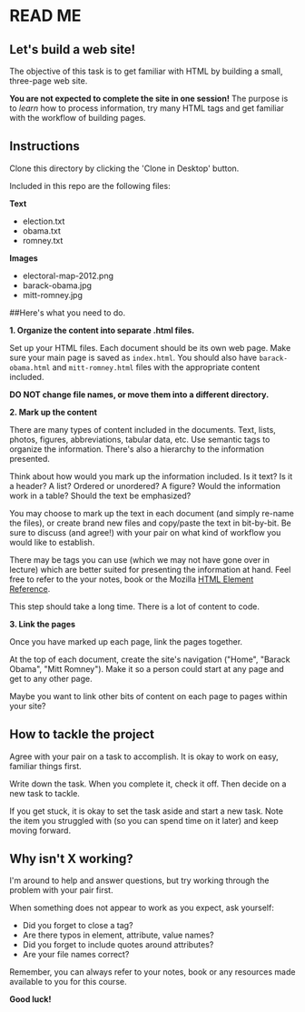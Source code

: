 # READ ME

## Let's build a web site!

The objective of this task is to get familiar with HTML by building a small, three-page web site.

**You are not expected to complete the site in one session!** The purpose is to *learn* how to process information, try many HTML tags and get familiar with the workflow of building pages.


## Instructions

Clone this directory by clicking the 'Clone in Desktop' button.

Included in this repo are the following files:

**Text**
- election.txt
- obama.txt
- romney.txt

**Images**
- electoral-map-2012.png
- barack-obama.jpg
- mitt-romney.jpg


##Here's what you need to do.

**1. Organize the content into separate .html files.**

Set up your HTML files. Each document should be its own web page. Make sure your main page is saved as `index.html`. You should also have `barack-obama.html` and `mitt-romney.html` files with the appropriate content included.

**DO NOT change file names, or move them into a different directory.**


**2. Mark up the content**

There are many types of content included in the documents. Text, lists, photos, figures, abbreviations, tabular data, etc. Use semantic tags to organize the information. There's also a hierarchy to the information presented.

Think about how would you mark up the information included. Is it text?  Is it a header?  A list?  Ordered or unordered?  A figure?  Would the information work in a table?  Should the text be emphasized?

You may choose to mark up the text in each document (and simply re-name the files), or create brand new files and copy/paste the text in bit-by-bit. Be sure to discuss (and agree!) with your pair on what kind of workflow you would like to establish.

There may be tags you can use (which we may not have gone over in lecture) which are better suited for presenting the information at hand. Feel free to refer to the your notes, book or the Mozilla [HTML Element Reference](https://developer.mozilla.org/en-US/docs/Web/HTML/Element).

This step should take a long time. There is a lot of content to code.


**3. Link the pages**

Once you have marked up each page, link the pages together.

At the top of each document, create the site's navigation ("Home", "Barack Obama", "Mitt Romney"). Make it so a person could start at any page and get to any other page.

Maybe you want to link other bits of content on each page to pages within your site?


## How to tackle the project

Agree with your pair on a task to accomplish. It is okay to work on easy, familiar things first.

Write down the task. When you complete it, check it off. Then decide on a new task to tackle.

If you get stuck, it is okay to set the task aside and start a new task. Note the item you struggled with (so you can spend time on it later) and keep moving forward.


## Why isn't X working?

I'm around to help and answer questions, but try working through the problem with your pair first.

When something does not appear to work as you expect, ask yourself:

- Did you forget to close a tag?
- Are there typos in element, attribute, value names?
- Did you forget to include quotes around attributes?
- Are your file names correct?

Remember, you can always refer to your notes, book or any resources made available to you for this course.

**Good luck!**
